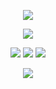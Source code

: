 <p align="center">
  <img src="https://capsule-render.vercel.app/api?type=soft&color=0:FF5733,100:FFC300&height=150&text=Hi!%20I'm%20Your%20Name&fontSize=40&animation=twinkling" />
</p>

<p align="center">
  <img src="https://readme-typing-svg.herokuapp.com?color=36BCF7&center=true&vCenter=true&lines=Full+Stack+Developer;DSA+Enthusiast;Open+Source+Contributor" />
</p>

<p align="center">
  <a href="https://linkedin.com/in/YOUR_LINKEDIN"><img src="https://img.shields.io/badge/-LinkedIn-0077B5?style=for-the-badge&logo=Linkedin&logoColor=white"/></a>
  <a href="https://twitter.com/YOUR_TWITTER"><img src="https://img.shields.io/badge/-Twitter-1DA1F2?style=for-the-badge&logo=Twitter&logoColor=white"/></a>
  <a href="mailto:YOUR_EMAIL"><img src="https://img.shields.io/badge/-Email-D14836?style=for-the-badge&logo=Gmail&logoColor=white"/></a>
</p>

<p align="center">
  <img src="https://github-readme-stats.vercel.app/api?username=YOUR_USERNAME&show_icons=true&theme=tokyonight" />
</p>

